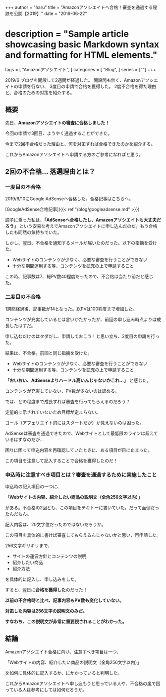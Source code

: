 +++
author = "haru"
title = "Amazonアソシエイトへ合格！審査を通過する秘訣を公開【2019】"
date = "2019-06-22"
# description = "Sample article showcasing basic Markdown syntax and formatting for HTML elements."
tags = [
	"Amazonアソシエイト",
]
categories = [
	"Blog",
]
series = [""]
+++

2019/6 ブログを開設して2週間が経過した。
開設間も無く、Amazonアソシエイトの申請を行ない、
3度目の申請で合格を獲得した。
2度不合格を得た理由と、合格のための対策を紹介する。

<!--more-->

## 概要
先日、**Amazonアソシエイトの審査に合格しました！** 

今回の申請で3回目、ようやく通過することができた。

今まで2回不合格だった理由と、何を対策すれば合格できたのかを紹介する。

これからAmazonアソシエイトへ申請する方のご参考になればと思う。


## 2回の不合格... 落選理由とは？

### 一度目の不合格

2019/6/10にGoogle AdSenseへ合格した。合格記事はこちらへ。

[GoogleAdSense合格記事]({{< ref "/blog/googleadsense.md" >}})

調子に乗った私は、**「AdSenseへ合格したし、Amazonアソシエイトも大丈夫だろう」** という安易な考えでAmazonアソシエイトに申し込んだのだ。もう合格したも同然の気持ちでいた。

しかし、翌日、不合格を通知するメールが届いたのだった。以下の指摘を受けた。

- Webサイトのコンテンツが少なく、必要な審査を行うことができない
- 十分な期間運用する等、コンテンツを拡充の上で申請すること

この時、記事数は7、総PV数40程度だったので、不合格は当たり前だと感じた。

### 二度目の不合格

1週間経過後、記事数が14となった。総PVは100程度まで増加した。

コンテンツが充実しているとは言いがたかったが、前回の申し込み時点よりは成長したはずだ。

申し込むだけのはタダだし、申請しておこう！と思い立ち、2度目の申請を行った。

結果は、不合格。前回と同じ指摘を受けた。

- Webサイトのコンテンツが少なく、必要な審査を行うことができない
- 十分な期間運用する等、コンテンツを拡充の上で申請すること

**「おいおい、AdSenseよりハードル高いんじゃないかこれ...」** と感じた。

コンテンツが充実していない、PV数が少ないのは認める。

では、どの程度まで成長すれば審査を行ってもらえるのだろう？

定量的に示されていないため目標が定まらない。

ゴール（アフェリエイト的にはスタートだが）が見えないのは困った。

AdSenseは審査を通過できたので、Webサイトとして最低限のラインは超えているはずなのだが...

困りに困って申込内容を再確認していたときに、ある項目が目に止まった。

この項目を注意して記入することで合格を獲得したのだ！


### 申込時に注意すべき項目とは？審査を通過するために実施したこと

申込時の記入項目の一つに、

**「Webサイトの内容、紹介したい商品の説明文（全角256文字以内）」**

がある。不合格の2回とも、この項目をテキトーに書いていた。だって面倒だったんだもん。

記入内容は、20文字位だったのではないだろうか。

この項目を具体的に書けば審査してもらえるんじゃないかと思い、再申請した。

256文字ギリギリまで、

- サイトの運営方針とコンテンツの説明
- 紹介したい商品
- 紹介方法

を具体的に記入し、申し込みをした。

すると、翌日に**合格を獲得した**のだった！

**以前の不合格時と比べ、記事内容もPV数も変化していない。**

**対策した内容は256文字の説明文のみだ。**

**すなわち、この説明文が非常に重要視されることがわかった。**

## 結論

Amazonアソシエイト合格に向け、注意すべき項目は一つ、

「Webサイトの内容、紹介したい商品の説明文（全角256文字以内）」

を如何に具体的に記入するか、にかかっていると判明した。

これからAmazonアソシエイトへ申し込もうと思っている人や、不合格の嵐で困っている人は参考にしては如何だろうか。
